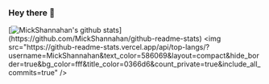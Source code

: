 ### Hey there 👋

[![MickShannahan's github stats](https://github-readme-stats.vercel.app/api?username=MickShannahan&show_icons=true&bg_color=rgba(0,0,0,0))](https://github.com/MickShannahan/github-readme-stats)
<img src="https://github-readme-stats.vercel.app/api/top-langs/?username=MickShannahan&text_color=586069&layout=compact&hide_border=true&bg_color=fff&title_color=0366d6&count_private=true&include_all_commits=true" />
<!--
**MickShannahan/MickShannahan** is a ✨ _special_ ✨ repository because its `README.md` (this file) appears on your GitHub profile.

Here are some ideas to get you started:

- 🔭 I’m currently working on ...
- 🌱 I’m currently learning ...
- 👯 I’m looking to collaborate on ...
- 🤔 I’m looking for help with ...
- 💬 Ask me about ...
- 📫 How to reach me: ...
- 😄 Pronouns: ...
- ⚡ Fun fact: ...
-->
